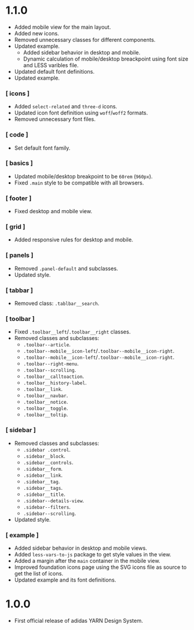 # 1.1.0

- Added mobile view for the main layout.
- Added new icons.
- Removed unnecessary classes for different components.
- Updated example.
  - Added sidebar behavior in desktop and mobile.
  - Dynamic calculation of mobile/desktop breackpoint using font size and LESS varibles file.
- Updated default font definitions.
- Updated example.

### [ icons ]

- Added `select-related` and `three-d` icons.
- Updated icon font definition using `woff`/`woff2` formats.
- Removed unnecessary font files.

### [ code ]

- Set default font family.

### [ basics ]

- Updated mobile/desktop breakpoint to be `60rem` (`960px`).
- Fixed `.main` style to be compatible with all browsers.

### [ footer ]

- Fixed desktop and mobile view.

### [ grid ]

- Added responsive rules for desktop and mobile.

### [ panels ]

- Removed `.panel-default` and subclasses.
- Updated style.


### [ tabbar ]

- Removed class: `.tablbar__search`.

### [ toolbar ]

- Fixed `.toolbar__left`/`.toolbar__right` classes.
- Removed classes and subclasses:
  - `.toolbar--article`.
  - `.toolbar--mobile__icon-left`/`.toolbar--mobile__icon-right`.
  - `.toolbar--mobile__icon-left`/`.toolbar--mobile__icon-right`.
  - `.toolbar--right-menu`.
  - `.toolbar--scrolling`.
  - `.toolbar__calltoaction`.
  - `.toolbar__history-label`.
  - `.toolbar__link`.
  - `.toolbar__navbar`.
  - `.toolbar__notice`.
  - `.toolbar__toggle`.
  - `.toolbar__toltip`.

### [ sidebar ]

- Removed classes and subclasses:
  - `.sidebar .control`.
  - `.sidebar__block`.
  - `.sidebar__controls`.
  - `.sidebar__form`.
  - `.sidebar__link`.
  - `.sidebar__tag`.
  - `.sidebar__tags`.
  - `.sidebar__title`.
  - `.sidebar--details-view`.
  - `.sidebar--filters`.
  - `.sidebar--scrolling`.
- Updated style.

### [ example ]

- Added sidebar behavior in desktop and mobile views.
- Added `less-vars-to-js` package to get style values in the view.
- Added a margin after the `main` container in the mobile view.
- Improved foundation icons page using the SVG icons file as source to get the list of icons.
- Updated example and its font definitions.

# 1.0.0

- First official release of adidas YARN Design System.

